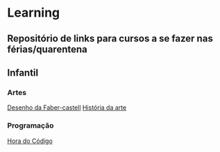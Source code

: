 # Learning

Repositório de links para cursos a se fazer nas férias/quarentena
----

## Infantil

### Artes

[Desenho da Faber-castell](https://cursos.faber-castell.com.br)
[História da arte](https://pt.khanacademy.org/humanities/art-history)

### Programação

[Hora do Código](https://pt.khanacademy.org/hourofcode)
